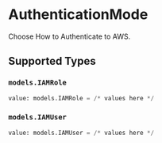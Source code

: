 # AuthenticationMode

Choose How to Authenticate to AWS.


## Supported Types

### `models.IAMRole`

```python
value: models.IAMRole = /* values here */
```

### `models.IAMUser`

```python
value: models.IAMUser = /* values here */
```

